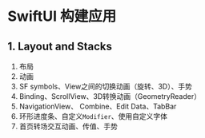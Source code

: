 #  SwiftUI 构建应用

## 1. Layout and Stacks

1. 布局
2. 动画
3. SF symbols、View之间的切换动画（旋转、3D）、手势
4. Binding、ScrollView、3D转换动画（GeometryReader）
5. NavigationView、 Combine、Edit Data、TabBar
6. 环形进度条、自定义`Modifier`、使用自定义字体
7. 首页转场交互动画、传值、手势

